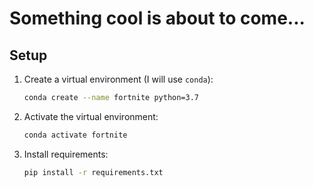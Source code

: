 # Something cool is about to come...

## Setup

1. Create a virtual environment (I will use `conda`):
   ```bash
   conda create --name fortnite python=3.7
   ```
2. Activate the virtual environment:
   ```bash
   conda activate fortnite
   ```
3. Install requirements:
   ```bash
   pip install -r requirements.txt
   ```